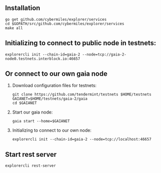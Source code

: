 ## Installation

```shell
go get github.com/cybermiles/explorer/services
cd $GOPATH/src/github.com/cybermiles/explorer/services
make all
```

## Initializing to connect to public node in testnets:

```shell
explorercli init --chain-id=gaia-2 --node=tcp://gaia-2-node0.testnets.interblock.io:46657
```

## Or connect to our own gaia node

1. Download configuration files for testnets:

   ```shell
   git clone https://github.com/tendermint/testnets $HOME/testnets
   GAIANET=$HOME/testnets/gaia-2/gaia
   cd $GAIANET
   ```

2. Start our gaia node:

   ```
   gaia start --home=$GAIANET
   ```

3. Initializing to connect to our own node:

   ```shell
   explorercli init --chain-id=gaia-2 --node=tcp://localhost:46657
   ```

## Start rest server

```shell
explorercli rest-server
```
